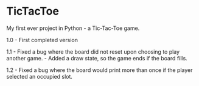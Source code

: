 # TicTacToe
My first ever project in Python - a Tic-Tac-Toe game. 

1.0 - First completed version

1.1 - Fixed a bug where the board did not reset upon choosing to play another game.
    - Added a draw state, so the game ends if the board fills.

1.2 - Fixed a bug where the board would print more than once if the player selected an occupied slot.
